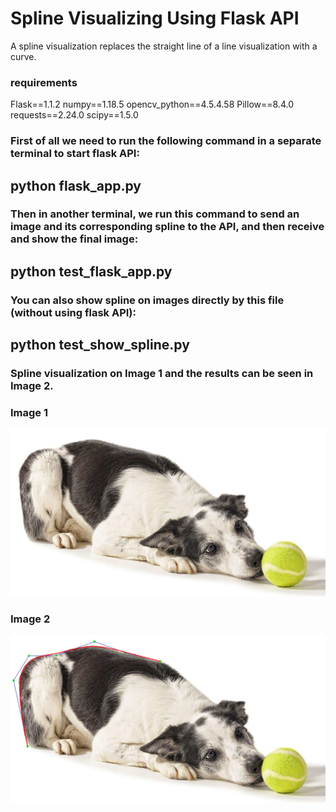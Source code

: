 # Spline Visualizing Using Flask API
A spline visualization replaces the straight line of a line visualization with a curve.

### requirements
Flask==1.1.2
numpy==1.18.5
opencv_python==4.5.4.58
Pillow==8.4.0
requests==2.24.0
scipy==1.5.0

### First of all we need to run the following command in a separate terminal to start flask API:
## python flask_app.py


### Then in another terminal, we run this command to send an image and its corresponding spline to the API, and then receive and show the final image:
## python test_flask_app.py


### You can also show spline on images directly by this file (without using flask API):
## python test_show_spline.py


### Spline visualization on Image 1 and the results can be seen in Image 2.
### Image 1
<div align="center">
    <img src="/dog.jpg">
</div>


### Image 2
<div align="center">
    <img src="/result.jpg">
</div>

